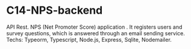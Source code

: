 # C14-NPS-backend
API Rest. NPS (Net Promoter Score) application . It registers users and survey questions, which is answered through an email sending service.  Techs: Typeorm, Typescript, Node.js, Express, Sqlite, Nodemailer.
